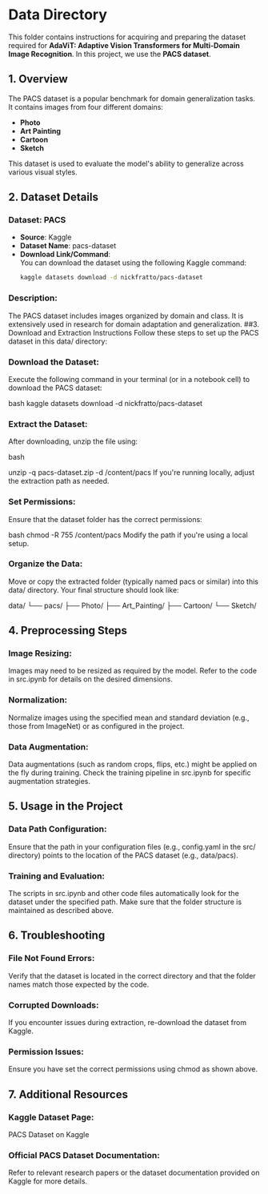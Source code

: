 # Data Directory

This folder contains instructions for acquiring and preparing the dataset required for **AdaViT: Adaptive Vision Transformers for Multi-Domain Image Recognition**. In this project, we use the **PACS dataset**.

## 1. Overview
The PACS dataset is a popular benchmark for domain generalization tasks. It contains images from four different domains:
- **Photo**
- **Art Painting**
- **Cartoon**
- **Sketch**

This dataset is used to evaluate the model's ability to generalize across various visual styles.

## 2. Dataset Details

### Dataset: PACS
- **Source**: Kaggle
- **Dataset Name**: pacs-dataset
- **Download Link/Command**:  
  You can download the dataset using the following Kaggle command:
  ```bash
  kaggle datasets download -d nickfratto/pacs-dataset
### Description:
The PACS dataset includes images organized by domain and class. It is extensively used in research for domain adaptation and generalization.
##3. Download and Extraction Instructions
Follow these steps to set up the PACS dataset in this data/ directory:

### Download the Dataset:
Execute the following command in your terminal (or in a notebook cell) to download the PACS dataset:

bash
kaggle datasets download -d nickfratto/pacs-dataset

### Extract the Dataset:
After downloading, unzip the file using:

bash

unzip -q pacs-dataset.zip -d /content/pacs
If you're running locally, adjust the extraction path as needed.

### Set Permissions:
Ensure that the dataset folder has the correct permissions:

bash
chmod -R 755 /content/pacs
Modify the path if you're using a local setup.

### Organize the Data:
Move or copy the extracted folder (typically named pacs or similar) into this data/ directory. Your final structure should look like:

data/
 └── pacs/
      ├── Photo/
      ├── Art_Painting/
      ├── Cartoon/
      └── Sketch/

## 4. Preprocessing Steps

### Image Resizing:
Images may need to be resized as required by the model. Refer to the code in src.ipynb for details on the desired dimensions.

### Normalization:
Normalize images using the specified mean and standard deviation (e.g., those from ImageNet) or as configured in the project.

### Data Augmentation:
Data augmentations (such as random crops, flips, etc.) might be applied on the fly during training. Check the training pipeline in src.ipynb for specific augmentation strategies.

## 5. Usage in the Project

### Data Path Configuration:
Ensure that the path in your configuration files (e.g., config.yaml in the src/ directory) points to the location of the PACS dataset (e.g., data/pacs).

### Training and Evaluation:
The scripts in src.ipynb and other code files automatically look for the dataset under the specified path. Make sure that the folder structure is maintained as described above.

## 6. Troubleshooting

### File Not Found Errors:
Verify that the dataset is located in the correct directory and that the folder names match those expected by the code.

### Corrupted Downloads:
If you encounter issues during extraction, re-download the dataset from Kaggle.

### Permission Issues:
Ensure you have set the correct permissions using chmod as shown above.

## 7. Additional Resources

### Kaggle Dataset Page:
PACS Dataset on Kaggle

### Official PACS Dataset Documentation:
Refer to relevant research papers or the dataset documentation provided on Kaggle for more details.
